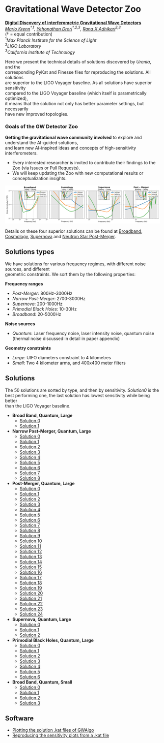 # Gravitational Wave Detector Zoo

**[Digital Discovery of interferometric Gravitational Wave Detectors](https://arxiv.org/abs/2312.04258)**\
_[Mario Krenn](https://mariokrenn.wordpress.com/)<sup>†,1</sup>, [Yehonathan Drori](https://scholar.google.com/citations?user=OFQrfgYAAAAJ)<sup>†,2,3</sup>, [Rana X Adhikari](https://caltechexperimentalgravity.github.io/)<sup>2,3</sup>_\
(† = equal contribution)\
<sup>1</sup>*Max Planck Institute for the Science of Light*\
<sup>2</sup>*LIGO Laboratory*\
<sup>3</sup>*California Institute of Technology*

Here we present the technical details of solutions discovered by *Urania*, and the\
corresponding PyKat and Finesse files for reproducing the solutions. All solutions\
are superior to the LIGO Voyager baseline. As all solutions have superior sensitivity\
compared to the LIGO Voyager baseline (which itself is parametrically optimized),\
it means that the solution not only has better parameter settings, but necessarily\
have new improved topologies.

### Goals of the GW Detector Zoo
**Getting the gravitational wave community involved** to explore and understand the AI-guided solutions,\
and learn new AI-inspired ideas and concepts of high-sensitivity interferometers.
- Every interested researcher is invited to contribute their findings to the Zoo (via Issues or Pull Requests).
- We will keep updating the Zoo with new computational results or conceptualization insights.
  
<p align="center">
   <img src="strain.png" alt="Strain Sensitivity of four superior solutions" width="1000px">
</p>

Details on these four superior solutions can be found at
[Broadband](solutions/type5/sol00),
[Cosmology](solutions/type9/sol00),
[Supernova](solutions/type2/sol00) and
[Neutron Star Post-Merger](solutions/type8/sol00).


## Solutions types
We have solutions for various frequency regimes, with different noise sources, and different\
geometric constraints. We sort them by the following properties:

**Frequency ranges**
* *Post-Merger*: 800Hz-3000Hz
* *Narrow Post-Merger*: 2700-3000Hz
* *Supernova*: 200-1000Hz
* *Primodial Black Holes*: 10-30Hz
* *Broadband*: 20-5000Hz

**Noise sources**
* *Quantum*: Laser frequency noise, laser intensity noise, quantum noise (thermal noise discussed in detail in paper appendix)

**Geometry constraints**
* *Large*: UIFO diameters constraint to 4 kilometres
* *Small*: Two 4 kilometer arms, and 400x400 meter filters


## Solutions
The 50 solutions are sorted by type, and then by sensitivity. *Solution0* is the\
best performing one, the last solution has lowest sensitivity while being better\
than the LIGO Voyager baseline.

* **Broad Band, Quantum, Large**
   * [Solution 0](solutions/type5/sol00)
   * [Solution 1](solutions/type5/sol01)
* **Narrow Post-Merger, Quantum, Large**
   * [Solution 0](solutions/type6/sol00)
   * [Solution 1](solutions/type6/sol01)
   * [Solution 2](solutions/type6/sol02)
   * [Solution 3](solutions/type6/sol03)
   * [Solution 4](solutions/type6/sol04)
   * [Solution 5](solutions/type6/sol05)
   * [Solution 6](solutions/type6/sol06)
   * [Solution 7](solutions/type6/sol07)
   * [Solution 8](solutions/type6/sol08)
* **Post-Merger, Quantum, Large**
   * [Solution 0](solutions/type8/sol00)
   * [Solution 1](solutions/type8/sol01)
   * [Solution 2](solutions/type8/sol02)
   * [Solution 3](solutions/type8/sol03)
   * [Solution 4](solutions/type8/sol04)
   * [Solution 5](solutions/type8/sol05)
   * [Solution 6](solutions/type8/sol06)
   * [Solution 7](solutions/type8/sol07)
   * [Solution 8](solutions/type8/sol08)
   * [Solution 9](solutions/type8/sol09)
   * [Solution 10](solutions/type8/sol10)
   * [Solution 11](solutions/type8/sol11)
   * [Solution 12](solutions/type8/sol12)
   * [Solution 13](solutions/type8/sol13)
   * [Solution 14](solutions/type8/sol14)
   * [Solution 15](solutions/type8/sol15)
   * [Solution 16](solutions/type8/sol16)
   * [Solution 17](solutions/type8/sol17)
   * [Solution 18](solutions/type8/sol18)
   * [Solution 19](solutions/type8/sol19)
   * [Solution 20](solutions/type8/sol20)
   * [Solution 21](solutions/type8/sol21)
   * [Solution 22](solutions/type8/sol22)
   * [Solution 23](solutions/type8/sol23)
   * [Solution 24](solutions/type8/sol24)
* **Supernova, Quantum, Large**
   * [Solution 0](solutions/type2/sol00)
   * [Solution 1](solutions/type2/sol01)
   * [Solution 2](solutions/type2/sol02) 
* **Primodial Black Holes, Quantum, Large**
   * [Solution 0](solutions/type9/sol00)
   * [Solution 1](solutions/type9/sol01)
   * [Solution 2](solutions/type9/sol02)
   * [Solution 3](solutions/type9/sol03)
   * [Solution 4](solutions/type9/sol04)
   * [Solution 5](solutions/type9/sol05)
   * [Solution 6](solutions/type9/sol06)
* **Broad Band, Quantum, Small**
   * [Solution 0](solutions/type10/sol00)
   * [Solution 1](solutions/type10/sol01)
   * [Solution 2](solutions/type10/sol02)
   * [Solution 3](solutions/type10/sol03)

 ## Software
 - [Plotting the solution .kat files of GWAlgo](software/plotting)
 - [Reproducing the sensitivity plots from a .kat file](software/sensitivity)
